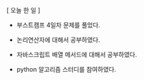[ 오늘 한 일 ]


- 부스트캠프 4일차 문제를 풀었다.


- 논리연산자에 대해서 공부하였다.


- 자바스크립트 배열 메서드에 대해서 공부하였다.


- python 알고리즘 스터디를 참여하였다. 
